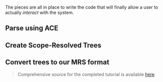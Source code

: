 The pieces are all in place to write the code that will finally allow a user to actually *interact* with the system.

## Parse using ACE

## Create Scope-Resolved Trees

## Convert trees to our MRS format

> Comprehensive source for the completed tutorial is available [here](https://github.com/EricZinda/Perplexity).
